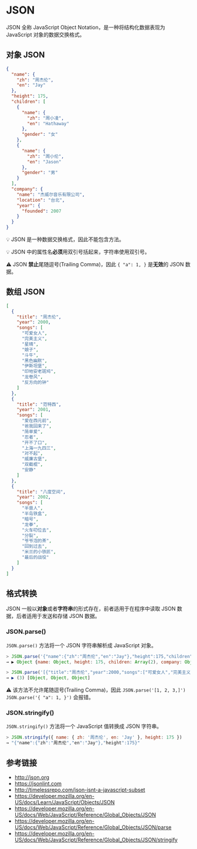 # JSON

JSON 全称 JavaScript Object Notation，是一种将结构化数据表现为 JavaScript 对象的数据交换格式。

## 对象 JSON 
```json
{
  "name": {
    "zh": "周杰伦",
    "en": "Jay"
  },
  "height": 175,
  "children": [
    {
      "name": {
        "zh": "周小凌",
        "en": "Hathaway"
      },
      "gender": "女"
    },
    {
      "name": {
        "zh": "周小伦",
        "en": "Jason"
      },
      "gender": "男"
    }
  ],
  "company": {
    "name": "杰威尔音乐有限公司",
    "location": "台北",
    "year": {
      "founded": 2007
    }
  }
}
```
💡 JSON 是一种数据交换格式，因此不能包含方法。

💡 JSON 中的属性名**必须**用双引号括起来，字符串使用双引号。

⚠️ JSON **禁止**尾随逗号(Trailing Comma)，因此 `{ "a": 1, }` 是**无效**的 JSON 数据。

## 数组 JSON
```json
[
  {
    "title": "周杰伦",
    "year": 2000,
    "songs": [
      "可爱女人",
      "完美主义",
      "星晴",
      "娘子",
      "斗牛",
      "黑色幽默",
      "伊斯坦堡",
      "印地安老斑鸠",
      "龙卷风",
      "反方向的钟"
    ]
  },
  {
    "title": "范特西",
    "year": 2001,
    "songs": [
      "爱在西元前",
      "爸我回来了",
      "简单爱",
      "忍者",
      "开不了口",
      "上海一九四三",
      "对不起",
      "威廉古堡",
      "双截棍",
      "安静"
    ]
  },
  {
    "title": "八度空间",
    "year": 2002,
    "songs": [
      "半兽人",
      "半岛铁盒",
      "暗号",
      "龙拳",
      "火车叨位去",
      "分裂",
      "爷爷泡的茶",
      "回到过去",
      "米兰的小铁匠",
      "最后的战役"
    ]
  }
]
```

## 格式转换
JSON 一般以**对象**或者**字符串**的形式存在，前者适用于在程序中读取 JSON 数据，后者适用于发送和存储 JSON 数据。

### JSON.parse()
`JSON.parse()` 方法将一个 JSON 字符串解析成 JavaScript 对象。
```javascript
> JSON.parse('{"name":{"zh":"周杰伦","en":"Jay"},"height":175,"children":[{"name":{"zh":"周小凌","en":"Hathaway"},"gender":"女"},{"name":{"zh":"周小伦","en":"Jason"},"gender":"男"}],"company":{"name":"杰威尔音乐有限公司","location":"台北","year":{"founded":2007}}}')
→ ▶︎ Object {name: Object, height: 175, children: Array(2), company: Object}

> JSON.parse('[{"title":"周杰伦","year":2000,"songs":["可爱女人","完美主义","星晴","娘子","斗牛","黑色幽默","伊斯坦堡","印地安老斑鸠","龙卷风","反方向的钟"]},{"title":"范特西","year":2001,"songs":["爱在西元前","爸我回来了","简单爱","忍者","开不了口","上海一九四三","对不起","威廉古堡","双截棍","安静"]},{"title":"八度空间","year":2002,"songs":["半兽人","半岛铁盒","暗号","龙拳","火车叨位去","分裂","爷爷泡的茶","回到过去","米兰的小铁匠","最后的战役"]}]')
→ ▶︎ (3) [Object, Object, Object]
```
⚠️ 该方法不允许尾随逗号(Trailing Comma)，因此 `JSON.parse('[1, 2, 3,]')` `JSON.parse('{ "a": 1, }')` 会报错。

### JSON.stringify() 
`JSON.stringify()` 方法将一个 JavaScript 值转换成 JSON 字符串。
```javascript
> JSON.stringify({ name: { zh: '周杰伦', en: 'Jay' }, height: 175 })
→ "{"name":{"zh":"周杰伦","en":"Jay"},"height":175}"
```

## 参考链接
* http://json.org
* https://jsonlint.com
* http://timelessrepo.com/json-isnt-a-javascript-subset
* https://developer.mozilla.org/en-US/docs/Learn/JavaScript/Objects/JSON
* https://developer.mozilla.org/en-US/docs/Web/JavaScript/Reference/Global_Objects/JSON
* https://developer.mozilla.org/en-US/docs/Web/JavaScript/Reference/Global_Objects/JSON/parse
* https://developer.mozilla.org/en-US/docs/Web/JavaScript/Reference/Global_Objects/JSON/stringify


